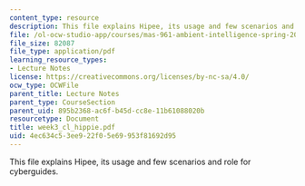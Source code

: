 ```yaml
---
content_type: resource
description: This file explains Hipee, its usage and few scenarios and role for cyberguides.
file: /ol-ocw-studio-app/courses/mas-961-ambient-intelligence-spring-2005/4ec634c53ee922f05e69953f81692d95_week3_cl_hippie.pdf
file_size: 82087
file_type: application/pdf
learning_resource_types:
- Lecture Notes
license: https://creativecommons.org/licenses/by-nc-sa/4.0/
ocw_type: OCWFile
parent_title: Lecture Notes
parent_type: CourseSection
parent_uid: 895b2368-ac6f-b45d-cc8e-11b61088020b
resourcetype: Document
title: week3_cl_hippie.pdf
uid: 4ec634c5-3ee9-22f0-5e69-953f81692d95
---
```

This file explains Hipee, its usage and few scenarios and role for cyberguides.